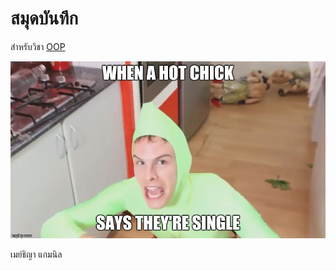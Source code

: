 # สมุดบันทึก

สำหรับวิชา [OOP](https://github.com/maythiya/maythiya.github.io/tree/main)

![download banner](./banner.jpg)

เมย์ธิญา แกมนิล
